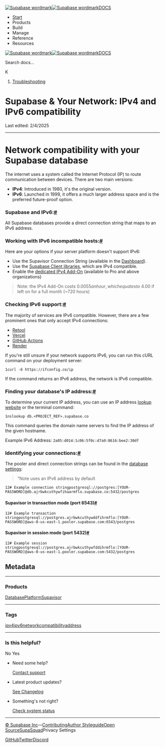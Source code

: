 [![Supabase wordmark](https://supabase.com/docs/_next/image?url=%2Fdocs%2Fsupabase-dark.svg&w=256&q=75&dpl=dpl_5BYG5BkQhU19GEfZfhcgAbeGcRQo)![Supabase wordmark](https://supabase.com/docs/_next/image?url=%2Fdocs%2Fsupabase-light.svg&w=256&q=75&dpl=dpl_5BYG5BkQhU19GEfZfhcgAbeGcRQo)DOCS](https://supabase.com/docs)

-   [Start](https://supabase.com/docs/guides/getting-started)
-   Products
-   Build
-   Manage
-   Reference
-   Resources

[![Supabase wordmark](https://supabase.com/docs/_next/image?url=%2Fdocs%2Fsupabase-dark.svg&w=256&q=75&dpl=dpl_5BYG5BkQhU19GEfZfhcgAbeGcRQo)![Supabase wordmark](https://supabase.com/docs/_next/image?url=%2Fdocs%2Fsupabase-light.svg&w=256&q=75&dpl=dpl_5BYG5BkQhU19GEfZfhcgAbeGcRQo)DOCS](https://supabase.com/docs)

Search docs...

K

1.  [Troubleshooting](https://supabase.com/docs/guides/troubleshooting)

# Supabase & Your Network: IPv4 and IPv6 compatibility

Last edited: 2/4/2025

* * *

# Network compatibility with your Supabase database

The internet uses a system called the Internet Protocol (IP) to route communication between devices. There are two main versions:

-   **IPv4**: Introduced in 1980, it's the original version.
-   **IPv6**: Launched in 1999, it offers a much larger address space and is the preferred future-proof option.

### Supabase and IPv6:[#](#supabase-and-ipv6)

All Supabase databases provide a direct connection string that maps to an IPv6 address.

### Working with IPv6 incompatible hosts:[#](#working-with-ipv6-incompatible-hosts)

Here are your options if your server platform doesn't support IPv6:

-   Use the Supavisor Connection String (available in the [Dashboard](https://supabase.com/dashboard/project/_/settings/database)).
-   Use the [Supabase Client libraries](https://supabase.com/docs/guides/api/rest/client-libs), which are IPv4 compatible.
-   Enable the [dedicated IPv4 Add-On](https://supabase.com/dashboard/project/_/settings/addons) (available to Pro and above organizations)

> Note: the IPv4 Add-On costs $0.0055 an hour, which equates to ~$4.00 if left on for a full month (~720 hours)

### Checking IPv6 support:[#](#checking-ipv6-support)

The majority of services are IPv6 compatible. However, there are a few prominent ones that only accept IPv4 connections:

-   [Retool](https://retool.com/)
-   [Vercel](https://vercel.com/)
-   [GitHub Actions](https://docs.github.com/en/actions)
-   [Render](https://render.com/)

If you're still unsure if your network supports IPv6, you can run this cURL command on your deployment server:

```
1curl -6 https://ifconfig.co/ip
```

If the command returns an IPv6 address, the network is IPv6 compatible.

### Finding your database's IP address:[#](#finding-your-databases-ip-address)

To determine your current IP address, you can use an IP address [lookup website](https://whatismyipaddress.com/hostname-ip) or the terminal command:

```
1nslookup db.<PROJECT_REF>.supabase.co
```

This command queries the domain name servers to find the IP address of the given hostname.

Example IPv6 Address: `2a05:d014:1c06:5f0c:d7a9:8616:bee2:30df`

### Identifying your connections:[#](#identifying-your-connections)

The pooler and direct connection strings can be found in the [database settings](https://supabase.com/dashboard/project/_/settings/database):

> "Note uses an IPv6 address by default

```
12# Example connection stringpostgresql://postgres:[YOUR-PASSWORD]@db.ajrbwkcuthywfihaarmflo.supabase.co:5432/postgres
```

#### Supavisor in transaction mode (port 6543)[#](#supavisor-in-transaction-mode-port-6543)

```
12# Example transaction stringpostgresql://postgres.ajrbwkcuthywddfihrmflo:[YOUR-PASSWORD]@aws-0-us-east-1.pooler.supabase.com:6543/postgres
```

#### Supavisor in session mode (port 5432)[#](#supavisor-in-session-mode-port-5432)

```
12# Example session stringpostgresql://postgres.ajrbwkcuthywfddihrmflo:[YOUR-PASSWORD]@aws-0-us-east-1.pooler.supabase.com:5432/postgres
```

## Metadata

* * *

### Products

[Database](https://supabase.com/docs/guides/troubleshooting?products=database)[Platform](https://supabase.com/docs/guides/troubleshooting?products=platform)[Supavisor](https://supabase.com/docs/guides/troubleshooting?products=supavisor)

* * *

### Tags

[ipv4](https://supabase.com/docs/guides/troubleshooting?tags=ipv4)[ipv6](https://supabase.com/docs/guides/troubleshooting?tags=ipv6)[network](https://supabase.com/docs/guides/troubleshooting?tags=network)[compatibility](https://supabase.com/docs/guides/troubleshooting?tags=compatibility)[address](https://supabase.com/docs/guides/troubleshooting?tags=address)

* * *

### Is this helpful?

No Yes

-   Need some help?
    
    [Contact support](https://supabase.com/support)
-   Latest product updates?
    
    [See Changelog](https://supabase.com/changelog)
-   Something's not right?
    
    [Check system status](https://status.supabase.com/)

* * *

[© Supabase Inc](https://supabase.com/)—[Contributing](https://github.com/supabase/supabase/blob/master/apps/docs/DEVELOPERS.md)[Author Styleguide](https://github.com/supabase/supabase/blob/master/apps/docs/CONTRIBUTING.md)[Open Source](https://supabase.com/open-source)[SupaSquad](https://supabase.com/supasquad)Privacy Settings

[GitHub](https://github.com/supabase/supabase)[Twitter](https://twitter.com/supabase)[Discord](https://discord.supabase.com/)